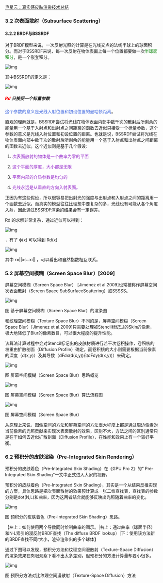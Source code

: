 [毛星云：真实感皮肤渲染技术总结](https://zhuanlan.zhihu.com/p/42433792)

### 3.2 次表面散射（Subsurface Scattering）

#### 3.2.2 BRDF与BSSRDF

对于BRDF模型来说，一次反射光照的计算是在光线交点的法线半球上的球面积分。而对于BSSRDF来说，每一次反射在物体表面上每一个位置都要做一次<font color="green">半球面积分</font>，是一个嵌套积分。

![img](https://pic1.zhimg.com/80/v2-48bce39efd52d7076fe1b7a9cc848fd0_720w.webp)

其中BSSRDF的定义是：

![img](https://pic2.zhimg.com/80/v2-63fbc374696ae300b599bc496eae5d45_720w.webp)



##### <font color="red">Rd </font>只接受一个标量参数

<font color="RoyalBlue">这个参数的意义是光线入射位置和初设位置的曼哈顿距离</font>。

直观的理解就是，BSSRDF尝试将光线在物体表面内部中数千次的散射后所剩余的能量用一个基于入射点和出射点之间距离的函数去近似只接受一个标量参数，这个参数的意义是光线入射位置和初设位置的距离。也就是说，BSSRDF尝试将光线在物体表面内部中数千次的散射后所剩余的能量用一个基于入射点和出射点之间距离的函数去近似。这个近似则是基于几个假设:

1. <font color="DarkOrchid ">次表面散射的物体是一个曲率为零的平面</font>

2. <font color="DarkOrchid ">这个平面的厚度，大小都是无限</font>

3. <font color="DarkOrchid ">平面内部的介质参数是均匀的</font>

4. <font color="DarkOrchid ">光线永远是从垂直的方向入射表面。</font>

正因为有这些假设，所以很容易把出射光的强度与出射点和入射点之间的距离用一个函数去近似。而真实的模型往往比理想中要复杂的多，光线也有可能从各个角度入射，因此通过BSSRDF渲染的结果会有一定误差。

Rd 的求解非常复杂，通过近似可以得到：

![img](https://pic3.zhimg.com/80/v2-601b52ae28bd227b7e3b187cee254caa_720w.webp)

，有了 ϕ(x) 可以得到 Rd(x)

![img](https://pic4.zhimg.com/80/v2-b8b926a3f9769073334404ed21726063_720w.webp)

其中 r=||xs−xi|| ，可以看出和自然指数相互联系。

### 

### 5.2 屏幕空间模糊（Screen Space Blur）[2009]

屏幕空间模糊（Screen Space Blur） [Jimenez et al.2009]也常被称作屏幕空间次表面散射（Screen Space SubSurfaceScattering）或SSSSS。

![img](https://pic1.zhimg.com/80/v2-f3ae9511c5d76ca97b3080c715f73860_720w.webp)

图 基于屏幕空间模糊（Screen Space Blur）的渲染图

和纹理空间模糊（Texture Space Blur）不同的是，屏幕空间模糊（Screen Space Blur）[Jimenez et al.2009]只需要处理被Stencil标记过的Skin的像素，极大地降低了Blur的像素数目，可以很大程度的提升性能。

该算法计算过程中会对Stencil标记出的皮肤材质进行若干次卷积操作，卷积核的权重由扩散剖面（Diffusion Profile）确定，而卷积核的大小则需要根据当前像素的深度（d(x,y)）及其导数（dFdx(d(x,y))和dFdy(d(x,y))）来确定。

![img](https://pic1.zhimg.com/80/v2-bf25c2a200a061a9c55615fb958b721c_720w.webp)

图 屏幕空间模糊（Screen Space Blur）思路概览

![img](https://pic1.zhimg.com/80/v2-8b07c0956730dca3dd0c86367cd3446c_720w.webp)

图 屏幕空间模糊（Screen Space Blur）算法流程图



![img](https://pic3.zhimg.com/80/v2-1387db077765c219e83f7d2bedb0b12e_720w.webp)

图 屏幕空间模糊（Screen Space Blur）

从原理上来说，图像空间的方法和屏幕空间的方法很大程度上都是通过周边像素对当前像素的光照贡献来实现次表面散射的效果，区别不大，方法之间的区别通常只是在于如何去近似扩散剖面（Diffusion Profile），在性能和效果上有一个较好平衡。

### 6.2 预积分的皮肤渲染（Pre-Integrated Skin Rendering）

预积分的皮肤着色（Pre-Integrated Skin Shading）在《GPU Pro 2》的” Pre-Integrated Skin Shading”一文中正式进入大家的视野。

预积分的皮肤着色（Pre-Integrated Skin Shading），其实是一个从结果反推实现的方案，具体思路是把次表面散射的效果预计算成一张二维查找表，查找表的参数分别是dot(N,L)和曲率，因为这两者结合就能够反映出光照随着曲率的变化。

![img](https://pic4.zhimg.com/80/v2-9d44620ec5f7565c1f79fe8dca9461f7_720w.webp)

图 预积分的皮肤着色（Pre-Integrated Skin Shading）思路。

【左上：如何使用两个导数同时绘制曲率的图示。|右上：通过曲率（球面半径）和N·L索引的漫反射BRDF查找（The diffuse BRDF lookup）|下：使用该方法新的BRDF查找不同r大小，渲染渲染出的多个球体】

通过下图可以发现，预积分方法和纹理空间漫散射（Texture-Space Diffusion）的渲染效果在肉眼观察下看不出太多差别，但预积分的方法计算量却要小很多。

![img](https://pic2.zhimg.com/80/v2-396bd53b2a4a46632c0db005d326edf9_720w.webp)

图 预积分方法对比纹理空间漫散射（Texture-Space Diffusion）方法